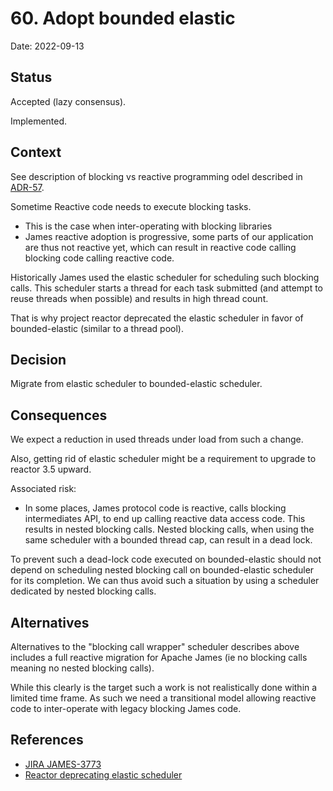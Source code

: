 # 60. Adopt bounded elastic

Date: 2022-09-13

## Status

Accepted (lazy consensus).

Implemented. 

## Context

See description of blocking vs reactive programming odel described in [ADR-57](0057-reactive-imap.md).

Sometime Reactive code needs to execute blocking tasks. 

 - This is the case when inter-operating with blocking libraries
 - James reactive adoption is progressive, some parts of our application
 are thus not reactive yet, which can result in reactive code calling
 blocking code calling reactive code.
 
Historically James used the elastic scheduler for scheduling such blocking calls. This scheduler
starts a thread for each task submitted (and attempt to reuse threads when possible) and results
in high thread count.

That is why project reactor deprecated the elastic scheduler in favor of bounded-elastic (similar to
a thread pool).

## Decision

Migrate from elastic scheduler to bounded-elastic scheduler.

## Consequences

We expect a reduction in used threads under load from such a change.

Also, getting rid of elastic scheduler might be a requirement to upgrade to reactor 3.5 upward.

Associated risk:
 - In some places, James protocol code is reactive, calls blocking intermediates API, to 
 end up calling reactive data access code. This results in nested blocking calls. Nested blocking
 calls, when using the same scheduler with a bounded thread cap, can result in a dead lock.

To prevent such a dead-lock code executed on bounded-elastic should not depend on scheduling nested
blocking call on bounded-elastic scheduler for its completion. We can thus avoid such a situation by 
using a scheduler dedicated by nested blocking calls.

## Alternatives

Alternatives to the "blocking call wrapper" scheduler describes above includes a full reactive 
migration for Apache James (ie no blocking calls meaning no nested blocking calls).

While this clearly is the target such a work is not realistically done within a limited time frame. 
As such we need a transitional model allowing reactive code to inter-operate with legacy blocking 
James code.

## References

- [JIRA JAMES-3773](https://issues.apache.org/jira/browse/JAMES-3773)
- [Reactor deprecating elastic scheduler](https://github.com/reactor/reactor-core/issues/1893)
